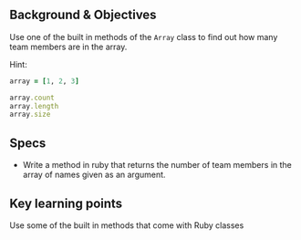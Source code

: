## Background & Objectives

Use one of the built in methods of the `Array` class to find out how many team members are in the array.

Hint:

```ruby
array = [1, 2, 3]

array.count
array.length
array.size
```

## Specs

- Write a method in ruby that returns the number of team members in the array of names given as an argument.

## Key learning points

Use some of the built in methods that come with Ruby classes
